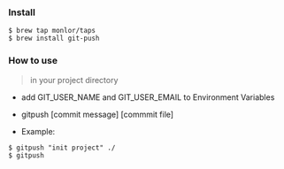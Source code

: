 ### Install 

```
$ brew tap monlor/taps
$ brew install git-push
```

### How to use

> in your project directory

* add GIT_USER_NAME and GIT_USER_EMAIL to Environment Variables

* gitpush [commit message] [commmit file]

* Example:

```
$ gitpush "init project" ./
$ gitpush
```
